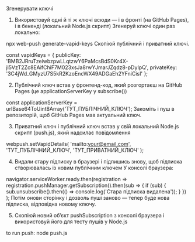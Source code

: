 Згенерувати ключі

1. Використовуй одні й ті ж ключі всюди — і в фронті (на GitHub Pages), і в бекенді (локальний Node.js скрипт)
Згенеруй ключі один раз локально:

npx web-push generate-vapid-keys
Скопіюй публічний і приватний ключі.

const vapidKeys = {
    publicKey: 'BMB2JRruTzeiwbzpwLLqtzwY6PaMcsBdS0Kr4X-jl5VzT2Zc8EAifChiF7M023xsJa8rwYJmarJZqdz8-pDyIpQ',
    privateKey: '3C4jWd_GMyzU7S5kR2KzoEncWX49ADGaEh2YFniCisI'
};

2. Публічний ключ встав у фронтенд-код, який розгортаєш на GitHub Pages (це applicationServerKey у subscribe())

const applicationServerKey = urlBase64ToUint8Array('ТУТ_ПУБЛІЧНИЙ_КЛЮЧ');
Закоміть і пуш в репозиторій, щоб GitHub Pages мав актуальний ключ.

3. Приватний ключ і публічний ключ встав у свій локальний Node.js скрипт (push.js), який надсилає повідомлення

webpush.setVapidDetails(
  'mailto:your@email.com',
  'ТУТ_ПУБЛІЧНИЙ_КЛЮЧ',
  'ТУТ_ПРИВАТНИЙ_КЛЮЧ'
);

4. Видали стару підписку в браузері і підпишись знову, щоб підписка створювалась із новим публічним ключем
У консолі браузера:

navigator.serviceWorker.ready.then(registration =>
  registration.pushManager.getSubscription().then(sub => {
    if (sub) {
      sub.unsubscribe().then(() => console.log('Стара підписка видалена'));
    }
  })
);
Потім онови сторінку і дозволь пуші заново — тепер буде нова підписка, відповідна новому ключу.

5. Скопіюй новий об’єкт pushSubscription з консолі браузера і використовуй його для тесту пушів у Node.js

to run push:
node push.js